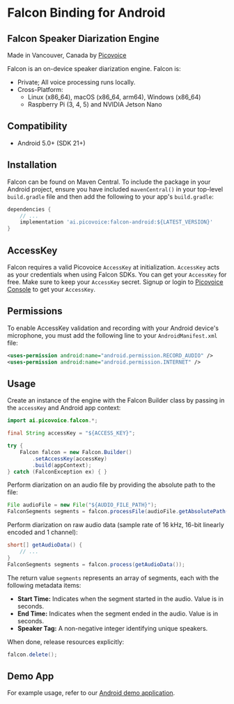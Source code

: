 # Falcon Binding for Android

## Falcon Speaker Diarization Engine

Made in Vancouver, Canada by [Picovoice](https://picovoice.ai)

Falcon is an on-device speaker diarization engine. Falcon is:

- Private; All voice processing runs locally.
- Cross-Platform:
    - Linux (x86_64), macOS (x86_64, arm64), Windows (x86_64)
    - Raspberry Pi (3, 4, 5) and NVIDIA Jetson Nano

## Compatibility

- Android 5.0+ (SDK 21+)

## Installation

Falcon can be found on Maven Central. To include the package in your Android project, ensure you have
included `mavenCentral()` in your top-level `build.gradle` file and then add the following to your
app's `build.gradle`:

```groovy
dependencies {
    // ...
    implementation 'ai.picovoice:falcon-android:${LATEST_VERSION}'
}
```

## AccessKey

Falcon requires a valid Picovoice `AccessKey` at initialization. `AccessKey` acts as your credentials when using Falcon SDKs.
You can get your `AccessKey` for free. Make sure to keep your `AccessKey` secret.
Signup or login to [Picovoice Console](https://console.picovoice.ai/) to get your `AccessKey`.

## Permissions

To enable AccessKey validation and recording with your Android device's microphone, you must add the following line to your `AndroidManifest.xml` file:
```xml
<uses-permission android:name="android.permission.RECORD_AUDIO" />
<uses-permission android:name="android.permission.INTERNET" />
```

## Usage

Create an instance of the engine with the Falcon Builder class by passing in the `accessKey` and Android app context:

```java
import ai.picovoice.falcon.*;

final String accessKey = "${ACCESS_KEY}";

try {
    Falcon falcon = new Falcon.Builder()
        .setAccessKey(accessKey)
        .build(appContext);
} catch (FalconException ex) { }
```

Perform diarization on an audio file by providing the absolute path to the file:

```java
File audioFile = new File("${AUDIO_FILE_PATH}");
FalconSegments segments = falcon.processFile(audioFile.getAbsolutePath());
```

Perform diarization on raw audio data (sample rate of 16 kHz, 16-bit linearly encoded and 1 channel):

```java
short[] getAudioData() {
    // ...
}
FalconSegments segments = falcon.process(getAudioData());
```

The return value `segments` represents an array of segments, each with the following metadata items:

- **Start Time:** Indicates when the segment started in the audio. Value is in seconds.
- **End Time:** Indicates when the segment ended in the audio. Value is in seconds.
- **Speaker Tag:** A non-negative integer identifying unique speakers.

When done, release resources explicitly:

```java
falcon.delete();
```

## Demo App

For example usage, refer to our [Android demo application](../../demo/android).
